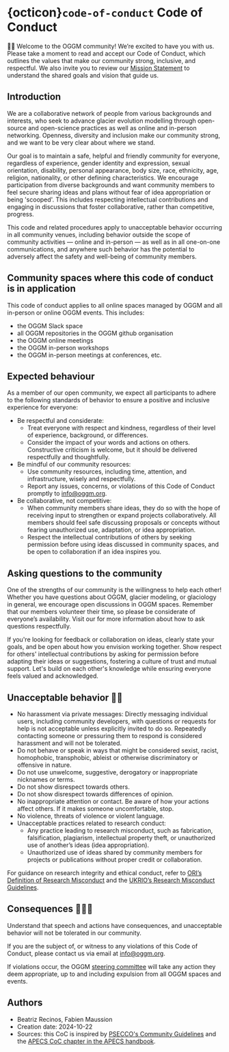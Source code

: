 # {octicon}`code-of-conduct` Code of Conduct

👋🏽 Welcome to the OGGM community! We’re excited to have you with us. Please take a moment to read and accept our Code of Conduct, which outlines the values that make our community strong, inclusive, and respectful. We also invite you to review our [Mission Statement](mission) to understand the shared goals and vision that guide us.

## Introduction

We are a collaborative network of people from various backgrounds and interests, who seek to advance glacier evolution modelling through open-source and open-science practices as well as online and in-person networking. Openness, diversity and inclusion make our community strong, and we want to be very clear about where we stand.

Our goal is to maintain a safe, helpful and friendly community for everyone, regardless of experience, gender identity and expression, sexual orientation, disability, personal appearance, body size, race, ethnicity, age, religion, nationality, or other defining characteristics. We encourage participation from diverse backgrounds and want community members to feel secure sharing ideas and plans without fear of idea appropriation or being 'scooped'. This includes respecting intellectual contributions and engaging in discussions that foster collaborative, rather than competitive, progress.

This code and related procedures apply to unacceptable behavior occurring in all community venues, including behavior outside the scope of community activities — online and in-person — as well as in all one-on-one communications, and anywhere such behavior has the potential to adversely affect the safety and well-being of community members.

## Community spaces where this code of conduct is in application

This code of conduct applies to all online spaces managed by OGGM and all in-person or online OGGM events. This includes:

- the OGGM Slack space
- all OGGM repositories in the OGGM github organisation
- the OGGM online meetings
- the OGGM in-person workshops
- the OGGM in-person meetings at conferences, etc.

## Expected behaviour

As a member of our open community, we expect all participants to adhere to the following standards of behavior to ensure a positive and inclusive experience for everyone:

- Be respectful and considerate:
  - Treat everyone with respect and kindness, regardless of their level of experience, background, or differences.
  - Consider the impact of your words and actions on others. Constructive criticism is welcome, but it should be delivered respectfully and thoughtfully.
- Be mindful of our community resources:
  - Use community resources, including time, attention, and infrastructure, wisely and respectfully.
  - Report any issues, concerns, or violations of this Code of Conduct promptly to [info@oggm.org](mailto:info@oggm.org).
- Be collaborative, not competitive:
  - When community members share ideas, they do so with the hope of receiving input to strengthen or expand projects collaboratively. All members should feel safe discussing proposals or concepts without fearing unauthorized use, adaptation, or idea appropriation.
  - Respect the intellectual contributions of others by seeking permission before using ideas discussed in community spaces, and be open to collaboration if an idea inspires you.

## Asking questions to the community

One of the strengths of our community is the willingness to help each other! Whether you have questions about OGGM, glacier modeling, or glaciology in general, we encourage open discussions in OGGM spaces. Remember that our members volunteer their time, so please be considerate of everyone’s availability. Visit our [](guides/index.md) for more information about how to ask questions respectfully.

If you're looking for feedback or collaboration on ideas, clearly state your goals, and be open about how you envision working together. Show respect for others' intellectual contributions by asking for permission before adapting their ideas or suggestions, fostering a culture of trust and mutual support. Let's build on each other's knowledge while ensuring everyone feels valued and acknowledged.

## Unacceptable behavior ✋🏼

- No harassment via private messages: Directly messaging individual users, including community developers, with questions or requests for help is not acceptable unless explicitly invited to do so. Repeatedly contacting someone or pressuring them to respond is considered harassment and will not be tolerated.
- Do not behave or speak in ways that might be considered sexist, racist, homophobic, transphobic, ableist or otherwise discriminatory or offensive in nature.
- Do not use unwelcome, suggestive, derogatory or inappropriate nicknames or terms.
- Do not show disrespect towards others.
- Do not show disrespect towards differences of opinion.
- No inappropriate attention or contact. Be aware of how your actions affect others. If it makes someone uncomfortable, stop.
- No violence, threats of violence or violent language.
- Unacceptable practices related to research conduct:
  - Any practice leading to research misconduct, such as fabrication, falsification, plagiarism, intellectual property theft, or unauthorized use of another’s ideas (idea appropriation).
  - Unauthorized use of ideas shared by community members for projects or publications without proper credit or collaboration.

For guidance on research integrity and ethical conduct, refer to [ORI’s Definition of Research Misconduct](https://ori.hhs.gov/definition-research-misconduct) and the [UKRIO’s Research Misconduct Guidelines](https://ukrio.org/research-integrity/what-is-research-misconduct/).

## Consequences 👮🏽‍♀️

Understand that speech and actions have consequences, and unacceptable behavior will not be tolerated in our community.

If you are the subject of, or witness to any violations of this Code of Conduct, please contact us via email at [info@oggm.org](mailto:info@oggm.org).

If violations occur, the OGGM [steering committee](roles.md) will take any action they deem appropriate, up to and including expulsion from all OGGM spaces and events.

## Authors

- Beatriz Recinos, Fabien Maussion
- Creation date: 2024-10-22
- Sources: this CoC is inspired by [PSECCO's Community Guidelines](https://psecco.org/pseccos-community-guidelines) and the [APECS CoC chapter in the APECS handbook](https://www.apecs.is/who-we-are/publications/apecs-handbook.html).
